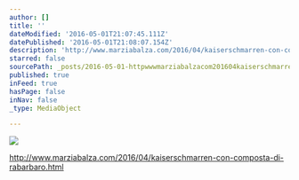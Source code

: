 ```yaml
---
author: []
title: ''
dateModified: '2016-05-01T21:07:45.111Z'
datePublished: '2016-05-01T21:08:07.154Z'
description: 'http://www.marziabalza.com/2016/04/kaiserschmarren-con-composta-di-rabarbaro.html'
starred: false
sourcePath: _posts/2016-05-01-httpwwwmarziabalzacom201604kaiserschmarren-con-compo.md
published: true
inFeed: true
hasPage: false
inNav: false
_type: MediaObject

---
```

![](https://the-grid-user-content.s3-us-west-2.amazonaws.com/68b30587-57c6-4b93-9eea-90d6e0ee7a52.jpg)

http://www.marziabalza.com/2016/04/kaiserschmarren-con-composta-di-rabarbaro.html